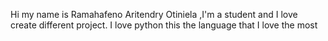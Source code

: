 Hi my name is Ramahafeno Aritendry Otiniela ,I'm a student and I love create different project.
I love python this the language that I love the most
